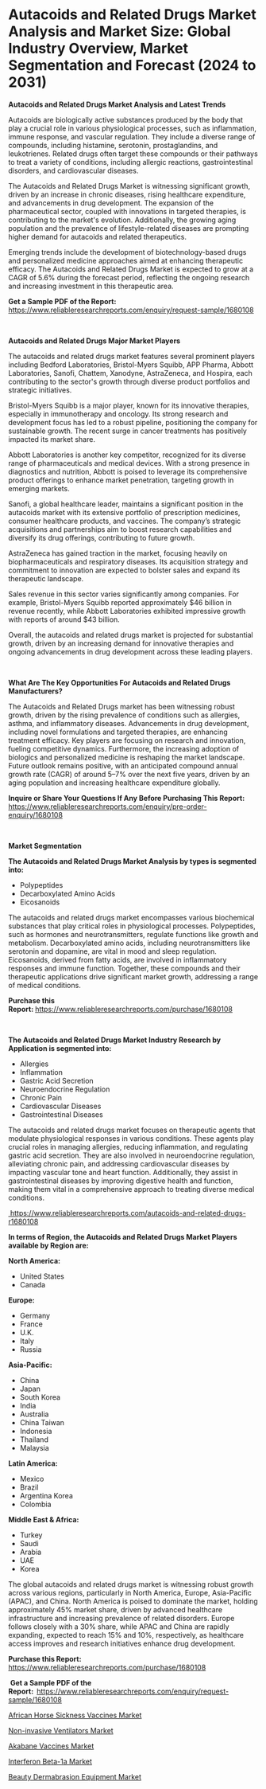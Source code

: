 <p><h1>Autacoids and Related Drugs Market Analysis and Market Size: Global Industry Overview, Market Segmentation and Forecast (2024 to 2031)</h1></p><p><strong>Autacoids and Related Drugs Market Analysis and Latest Trends</strong></p>
<p><p>Autacoids are biologically active substances produced by the body that play a crucial role in various physiological processes, such as inflammation, immune response, and vascular regulation. They include a diverse range of compounds, including histamine, serotonin, prostaglandins, and leukotrienes. Related drugs often target these compounds or their pathways to treat a variety of conditions, including allergic reactions, gastrointestinal disorders, and cardiovascular diseases.</p><p>The Autacoids and Related Drugs Market is witnessing significant growth, driven by an increase in chronic diseases, rising healthcare expenditure, and advancements in drug development. The expansion of the pharmaceutical sector, coupled with innovations in targeted therapies, is contributing to the market's evolution. Additionally, the growing aging population and the prevalence of lifestyle-related diseases are prompting higher demand for autacoids and related therapeutics.</p><p>Emerging trends include the development of biotechnology-based drugs and personalized medicine approaches aimed at enhancing therapeutic efficacy. The Autacoids and Related Drugs Market is expected to grow at a CAGR of 5.6% during the forecast period, reflecting the ongoing research and increasing investment in this therapeutic area.</p></p>
<p><strong>Get a Sample PDF of the Report:&nbsp;</strong> <a href="https://www.reliableresearchreports.com/enquiry/request-sample/1680108?utm_campaign=1595&utm_medium=2&utm_source=Github&utm_content=ia&utm_term=14102024&utm_id=autacoids-and-related-drugs">https://www.reliableresearchreports.com/enquiry/request-sample/1680108</a></p>
<p>&nbsp;</p>
<p><strong>Autacoids and Related Drugs Major Market Players</strong></p>
<p><p>The autacoids and related drugs market features several prominent players including Bedford Laboratories, Bristol-Myers Squibb, APP Pharma, Abbott Laboratories, Sanofi, Chattem, Xanodyne, AstraZeneca, and Hospira, each contributing to the sector's growth through diverse product portfolios and strategic initiatives.</p><p>Bristol-Myers Squibb is a major player, known for its innovative therapies, especially in immunotherapy and oncology. Its strong research and development focus has led to a robust pipeline, positioning the company for sustainable growth. The recent surge in cancer treatments has positively impacted its market share.</p><p>Abbott Laboratories is another key competitor, recognized for its diverse range of pharmaceuticals and medical devices. With a strong presence in diagnostics and nutrition, Abbott is poised to leverage its comprehensive product offerings to enhance market penetration, targeting growth in emerging markets.</p><p>Sanofi, a global healthcare leader, maintains a significant position in the autacoids market with its extensive portfolio of prescription medicines, consumer healthcare products, and vaccines. The company’s strategic acquisitions and partnerships aim to boost research capabilities and diversify its drug offerings, contributing to future growth.</p><p>AstraZeneca has gained traction in the market, focusing heavily on biopharmaceuticals and respiratory diseases. Its acquisition strategy and commitment to innovation are expected to bolster sales and expand its therapeutic landscape.</p><p>Sales revenue in this sector varies significantly among companies. For example, Bristol-Myers Squibb reported approximately $46 billion in revenue recently, while Abbott Laboratories exhibited impressive growth with reports of around $43 billion.</p><p>Overall, the autacoids and related drugs market is projected for substantial growth, driven by an increasing demand for innovative therapies and ongoing advancements in drug development across these leading players.</p></p>
<p>&nbsp;</p>
<p><strong>What Are The Key Opportunities For Autacoids and Related Drugs Manufacturers?</strong></p>
<p><p>The Autacoids and Related Drugs market has been witnessing robust growth, driven by the rising prevalence of conditions such as allergies, asthma, and inflammatory diseases. Advancements in drug development, including novel formulations and targeted therapies, are enhancing treatment efficacy. Key players are focusing on research and innovation, fueling competitive dynamics. Furthermore, the increasing adoption of biologics and personalized medicine is reshaping the market landscape. Future outlook remains positive, with an anticipated compound annual growth rate (CAGR) of around 5–7% over the next five years, driven by an aging population and increasing healthcare expenditure globally.</p></p>
<p><strong>Inquire or Share Your Questions If Any Before Purchasing This Report:</strong> <a href="https://www.reliableresearchreports.com/enquiry/pre-order-enquiry/1680108?utm_campaign=1595&utm_medium=2&utm_source=Github&utm_content=ia&utm_term=14102024&utm_id=autacoids-and-related-drugs">https://www.reliableresearchreports.com/enquiry/pre-order-enquiry/1680108</a></p>
<p>&nbsp;</p>
<p><strong>Market Segmentation</strong></p>
<p><strong>The Autacoids and Related Drugs Market Analysis by types is segmented into:</strong></p>
<p><ul><li>Polypeptides</li><li>Decarboxylated Amino Acids</li><li>Eicosanoids</li></ul></p>
<p><p>The autacoids and related drugs market encompasses various biochemical substances that play critical roles in physiological processes. Polypeptides, such as hormones and neurotransmitters, regulate functions like growth and metabolism. Decarboxylated amino acids, including neurotransmitters like serotonin and dopamine, are vital in mood and sleep regulation. Eicosanoids, derived from fatty acids, are involved in inflammatory responses and immune function. Together, these compounds and their therapeutic applications drive significant market growth, addressing a range of medical conditions.</p></p>
<p><strong>Purchase this Report:&nbsp;</strong><a href="https://www.reliableresearchreports.com/purchase/1680108?utm_campaign=1595&utm_medium=2&utm_source=Github&utm_content=ia&utm_term=14102024&utm_id=autacoids-and-related-drugs">https://www.reliableresearchreports.com/purchase/1680108</a></p>
<p>&nbsp;</p>
<p><strong>The Autacoids and Related Drugs Market Industry Research by Application is segmented into:</strong></p>
<p><ul><li>Allergies</li><li>Inflammation</li><li>Gastric Acid Secretion</li><li>Neuroendocrine Regulation</li><li>Chronic Pain</li><li>Cardiovascular Diseases</li><li>Gastrointestinal Diseases</li></ul></p>
<p><p>The autacoids and related drugs market focuses on therapeutic agents that modulate physiological responses in various conditions. These agents play crucial roles in managing allergies, reducing inflammation, and regulating gastric acid secretion. They are also involved in neuroendocrine regulation, alleviating chronic pain, and addressing cardiovascular diseases by impacting vascular tone and heart function. Additionally, they assist in gastrointestinal diseases by improving digestive health and function, making them vital in a comprehensive approach to treating diverse medical conditions.</p></p>
<p><a href="https://www.reliableresearchreports.com/autacoids-and-related-drugs-r1680108?utm_campaign=1595&utm_medium=2&utm_source=Github&utm_content=ia&utm_term=14102024&utm_id=autacoids-and-related-drugs">&nbsp;https://www.reliableresearchreports.com/autacoids-and-related-drugs-r1680108</a></p>
<p><strong>In terms of Region, the Autacoids and Related Drugs Market Players available by Region are:</strong></p>
<p>
    <p> <strong> North America: </strong>
        <ul>
            <li>United States</li>
            <li>Canada</li>
        </ul>
        </p> 
    <p> <strong> Europe: </strong>
        <ul>
            <li>Germany</li>
            <li>France</li>
            <li>U.K.</li>
            <li>Italy</li>
            <li>Russia</li>
        </ul>
        </p> 
    <p> <strong> Asia-Pacific: </strong>
        <ul>
            <li>China</li>
            <li>Japan</li>
            <li>South Korea</li>
            <li>India</li>
            <li>Australia</li>
            <li>China Taiwan</li>
            <li>Indonesia</li>
            <li>Thailand</li>
            <li>Malaysia</li>
        </ul>
        </p> 
    <p> <strong> Latin America: </strong>
        <ul>
            <li>Mexico</li>
            <li>Brazil</li>
            <li>Argentina Korea</li>
            <li>Colombia</li>
        </ul>
        </p> 
    <p> <strong> Middle East & Africa: </strong>
        <ul>
            <li>Turkey</li>
            <li>Saudi</li>
            <li>Arabia</li>
            <li>UAE</li>
            <li>Korea</li>
        </ul>
    </p>
    </p>
<p><p>The global autacoids and related drugs market is witnessing robust growth across various regions, particularly in North America, Europe, Asia-Pacific (APAC), and China. North America is poised to dominate the market, holding approximately 45% market share, driven by advanced healthcare infrastructure and increasing prevalence of related disorders. Europe follows closely with a 30% share, while APAC and China are rapidly expanding, expected to reach 15% and 10%, respectively, as healthcare access improves and research initiatives enhance drug development.</p></p>
<p><strong>Purchase this Report: </strong><a href="https://www.reliableresearchreports.com/purchase/1680108?utm_campaign=1595&utm_medium=2&utm_source=Github&utm_content=ia&utm_term=14102024&utm_id=autacoids-and-related-drugs">https://www.reliableresearchreports.com/purchase/1680108</a></p>
<p>&nbsp;<strong>Get a Sample PDF of the Report:&nbsp;&nbsp;</strong><a href="https://www.reliableresearchreports.com/enquiry/request-sample/1680108?utm_campaign=1595&utm_medium=2&utm_source=Github&utm_content=ia&utm_term=14102024&utm_id=autacoids-and-related-drugs">https://www.reliableresearchreports.com/enquiry/request-sample/1680108</a></p>
<p><strong></strong></p>
<p><p><a href="https://www.linkedin.com/pulse/global-african-horse-sickness-vaccines-market-focus-product-nmxmf?utm_campaign=1595&utm_medium=2&utm_source=Github&utm_content=ia&utm_term=14102024&utm_id=autacoids-and-related-drugs">African Horse Sickness Vaccines Market</a></p><p><a href="https://www.linkedin.com/pulse/emerging-opportunities-challenges-global-non-invasive-ventilators-vplhf?utm_campaign=1595&utm_medium=2&utm_source=Github&utm_content=ia&utm_term=14102024&utm_id=autacoids-and-related-drugs">Non-invasive Ventilators Market</a></p><p><a href="https://www.linkedin.com/pulse/global-akabane-vaccines-market-opportunities-forecast-period-ymczf?utm_campaign=1595&utm_medium=2&utm_source=Github&utm_content=ia&utm_term=14102024&utm_id=autacoids-and-related-drugs">Akabane Vaccines Market</a></p><p><a href="https://www.linkedin.com/pulse/interferon-beta-1a-sector-surge-103-growth-roadmap-2031-flagshipin-kknlf?utm_campaign=1595&utm_medium=2&utm_source=Github&utm_content=ia&utm_term=14102024&utm_id=autacoids-and-related-drugs">Interferon Beta-1a Market</a></p><p><a href="https://www.linkedin.com/pulse/strategic-roadmap-success-global-beauty-dermabrasion-equipment-gfp6f?utm_campaign=1595&utm_medium=2&utm_source=Github&utm_content=ia&utm_term=14102024&utm_id=autacoids-and-related-drugs">Beauty Dermabrasion Equipment Market</a></p></p>